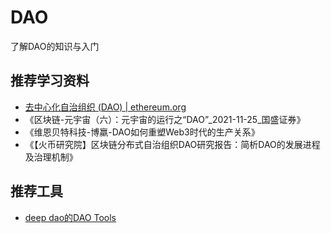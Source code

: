 # DAO
了解DAO的知识与入门

## 推荐学习资料
- [去中心化自治组织 (DAO) | ethereum.org](https://ethereum.org/zh/dao/)
- 《区块链-元宇宙（六）：元宇宙的运行之“DAO”_2021-11-25_国盛证券》
- 《维恩贝特科技-博羸-DAO如何重塑Web3时代的生产关系》
- 《【火币研究院】区块链分布式自治组织DAO研究报告：简析DAO的发展进程及治理机制》


## 推荐工具
- [deep dao的DAO Tools](https://deepdao.io/dao_tools) 